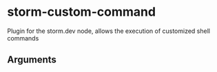 # storm-custom-command
Plugin for the storm.dev node, allows the execution of customized shell commands


## Arguments
